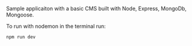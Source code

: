 Sample applicaiton with a basic CMS built with Node, Express, MongoDb, Mongoose.

To run with nodemon in the terminal run:

```
npm run dev
```
